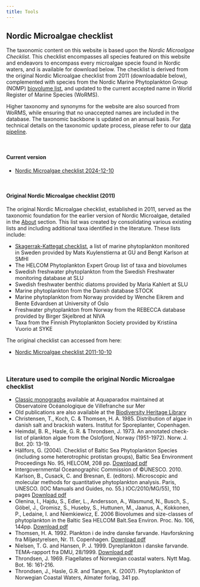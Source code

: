 ```yaml
---
title: Tools
---
```


## Nordic Microalgae checklist

The taxonomic content on this website is based upon the _Nordic Microalgae Checklist_. This checklist encompasses all species featured on this website and endeavors to encompass every microalgae specie found in Nordic waters, and is available for download below. The checklist is derived from the original Nordic Microalgae checklist from 2011 (downloadable below), complemented with species from the Nordic Marine Phytoplankton Group (NOMP) [biovolume list](/biovolume-lists/), and updated to the current accepted name in World Register of Marine Species (WoRMS). 

Higher taxonomy and synonyms for the website are also sourced from WoRMS, while ensuring that no unaccepted names are included in the database. The taxonomic backbone is updated on an annual basis. For technical details on the taxonomic update process, please refer to our [data pipeline](https://github.com/nordicmicroalgae/pipeline).

&nbsp;  

#### Current version

* [Nordic Microalgae checklist 2024-12-10](https://data.smhi.se/oce/SLW/checklists/2024-12-10/)

&nbsp;  

#### Original Nordic Microalgae checklist (2011)

The original Nordic Microalgae checklist, established in 2011, served as the taxonomic foundation for the earlier version of Nordic Microalgae, detailed in the [About](/about/) section. This list was created by consolidating various existing lists and including additional taxa identified in the literature. These lists include:

* [Skagerrak-Kattegat checklist](https://www.smhi.se/oceanografi/oce_info_data/plankton_checklist/ssshome.htm), a list of marine phytoplankton monitored in Sweden provided by Mats Kuylenstierna at GU and Bengt Karlson at SMHI
* The HELCOM Phytoplankton Expert Group list of taxa and biovolumes
* Swedish freshwater phytoplankton from the Swedish Freshwater monitoring database at SLU
* Swedish freshwater benthic diatoms provided by Maria Kahlert at SLU 
* Marine phytoplankton from the Danish database STOCK 
* Marine phytoplankton from Norway provided by Wenche Eikrem and Bente Edvardsen at University of Oslo
* Freshwater phytoplankton from Norway from the REBECCA database provided by Birger Skjelbred at NIVA 
* Taxa from the Finnish Phytoplankton Society provided by Kristiina Vuorio at SYKE 

The original checklist can accessed from here:
* [Nordic Microalgae checklist 2011-10-10](https://data.smhi.se/oce/SLW/checklists/2011-10-10/)

&nbsp;  

### Literature used to compile the original Nordic Microalgae checklist

- [Classic monographs](http://www.obs-vlfr.fr/LOV/aquaparadox/html/ClassicMonographs.php) available at Aquaparadox maintained at Observatoire Océanologique de Villefranche sur Mer
- Old publications are also available at the [Biodiversity Heritage Library](http://www.biodiversitylibrary.org/)
- Christensen, T., Koch, C. & Thomsen, H. A. 1985. Distribution of algae in danish salt and brackish waters. Institut for Sporeplanter, Copenhagen.
- Heimdal, B. R., Hasle, G. R. & Throndsen, J. 1973. An annotated check-list of plankton algae from the Oslofjord, Norway (1951-1972). Norw. J. Bot. 20: 13-19.
- Hällfors, G. (2004). Checklist of Baltic Sea Phytoplankton Species (including some heterotrophic protistan groups), Baltic Sea Environment Proceedings No. 95, HELCOM, 208 pp. [Download pdf](https://www.helcom.fi/wp-content/uploads/2019/10/BSEP95.pdf)
- Intergovernmental Oceanographic Commission of ©UNESCO. 2010. Karlson, B., Cusack, C. and Bresnan, E. (editors). Microscopic and molecular methods for quantitative phytoplankton analysis. Paris, UNESCO. (IOC Manuals and Guides, no. 55.) IOC/2010/MG/55), 110 pages [Download pdf](https://repository.oceanbestpractices.org/handle/11329/303)
- Olenina, I., Hajdu, S., Edler, L., Andersson, A., Wasmund, N., Busch, S., Göbel, J., Gromisz, S., Huseby, S., Huttunen, M., Jaanus, A., Kokkonen, P., Ledaine, I. and Niemkiewicz, E. 2006 Biovolumes and size-classes of phytoplankton in the Baltic Sea HELCOM Balt.Sea Environ. Proc. No. 106, 144pp. [Download pdf](https://helcom.fi/wp-content/uploads/2019/08/BSEP106.pdf)
- Thomsen, H. A. 1992. Plankton i de indre danske farvande. Havforskning fra Miljøstyrelsen, Nr. 11. Copenhagen. [Download pdf](https://www2.mst.dk/Udgiv/publikationer/1992/87-7810-034-8/pdf/87-7810-034-8.pdf)
- Nielsen, T. G. and Hansen, P. J. 1999. Dyreplankton i danske farvande. TEMA-rapport fra DMU, 28/1999. [Download pdf](https://www2.dmu.dk/1_Viden/2_Publikationer/3_temarapporter/rapporter/87-7772-469-0.pdf?fbclid=IwAR1VG4rC_G-KP2niN6p2EERBr2fwd3nyln7CTnf0iqkBuPjwbQmyPWmOvhc)
- Throndsen, J. 1969. Flagellates of Norwegian coastal waters. Nytt Mag. Bot. 16: 161-216.
- Throndsen, J., Hasle, G.R. and Tangen, K. (2007). Phytoplankton of Norwegian Coastal Waters, Almater forlag, 341 pp.
